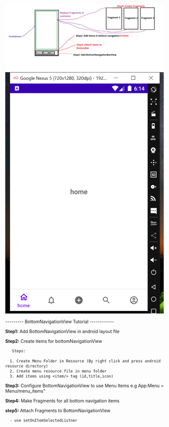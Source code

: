 ![BottomNavigationBar](https://github.com/CodingEyes6/BottomNavigationView/blob/master/Screenshots/BottomNavBar.png)
![BottomNavigationBar](https://github.com/CodingEyes6/BottomNavigationView/blob/master/Screenshots/output.PNG)



</b>--------- BottomNavigationView Tutorial ------------</b>

<b/>Step1:</b> Add BottomNavigationView in android layout file

<b>Step2:</b> Create items for bottomNavigationView
        
       Steps:
       
      1. Create Menu Folder in Resource (By right click and press android resource directory)
      2. Create menu resource file in menu folder
      3. Add items using <item/> tag (id,title,icon)

<b>Step3:</b> Configure BottomNavigationView to use Menu Items e.g App:Menu = Menu/menu_items"

<b/>Step4:</b> Make Fragments for all bottom navigation items

<b>step5:</b> Attach Fragments to BottomNavigationView

      - use setOnItemSelectedListner


